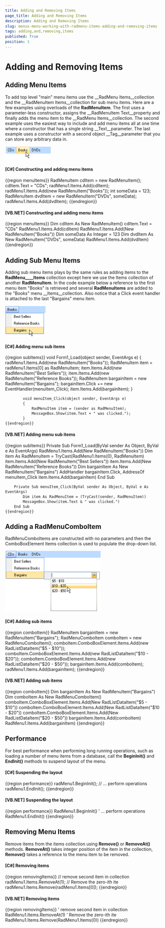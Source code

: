```yaml
---
title: Adding and Removing Items
page_title: Adding and Removing Items
description: Adding and Removing Items
slug: menus-menu-working-with-radmenu-items-adding-and-removing-items
tags: adding,and,removing,items
published: True
position: 1
---
```


# Adding and Removing Items



## Adding Menu Items

To add top level "main" menu items use the __RadMenu Items__collection and the __RadMenuItem Items__collection for sub menu items. Here are a few examples using overloads of the __RadMenuItem__. The first uses a parameter-less constructor, assigns the __RadMenuItem Text__property and finally adds the menu item to the __RadMenu Items__collection. The second example uses the easiest way to include and add menu items all at one time where a constructor that has a single string __Text__parameter. The last example uses a constructor with a second object __Tag__parameter that you can store any arbitrary data in.

![menus-menu-working-with-radmenu-items-adding-and-removing-items 001](images/menus-menu-working-with-radmenu-items-adding-and-removing-items001.png)

#### __[C#] Constructing and adding menu items__

{{region menuItems}}
	            RadMenuItem cdItem = new RadMenuItem();
	            cdItem.Text = "CDs";
	            radMenu1.Items.Add(cdItem);
	            radMenu1.Items.Add(new RadMenuItem("Books"));
	            int someData = 123;
	            RadMenuItem dvdItem = new RadMenuItem("DVDs", someData);
	            radMenu1.Items.Add(dvdItem);
	{{endregion}}



#### __[VB.NET] Constructing and adding menu items__

{{region menuItems}}
	        Dim cdItem As New RadMenuItem()
	        cdItem.Text = "CDs"
	        RadMenu1.Items.Add(cdItem)
	        RadMenu1.Items.Add(New RadMenuItem("Books"))
	        Dim someData As Integer = 123
	        Dim dvdItem As New RadMenuItem("DVDs", someData)
	        RadMenu1.Items.Add(dvdItem)
	{{endregion}}



## Adding Sub Menu Items

Adding sub menu items plays by the same rules as adding items to the __RadMenu____Items__ collection except here we use the Items collection of another __RadMenuItem__. In the code example below a reference to the first menu item "Books" is retrieved and several __RadMenuItems__ are added to the "Books" menu __Items__collection. Also notice that a Click event handler is attached to the last "Bargains" menu item.

![menus-menu-working-with-radmenu-items-adding-and-removing-items 002](images/menus-menu-working-with-radmenu-items-adding-and-removing-items002.png)

#### __[C#] Adding menu sub items__

{{region subItems}}
	        void Form1_Load(object sender, EventArgs e)
	        {
	            radMenu1.Items.Add(new RadMenuItem("Books"));
	            RadMenuItem item = radMenu1.Items[0] as RadMenuItem;
	            item.Items.Add(new RadMenuItem("Best Sellers"));
	            item.Items.Add(new RadMenuItem("Reference Books"));
	            RadMenuItem bargainItem = new RadMenuItem("Bargains");
	            bargainItem.Click += new EventHandler(menuItem_Click);
	            item.Items.Add(bargainItem);
	        }
	
	        void menuItem_Click(object sender, EventArgs e)
	        {
	            RadMenuItem item = (sender as RadMenuItem);
	            MessageBox.Show(item.Text + " was clicked.");
	        }
	{{endregion}}



#### __[VB.NET] Adding menu sub items__

{{region subItems}}
	    Private Sub Form1_Load(ByVal sender As Object, ByVal e As EventArgs)
	        RadMenu1.Items.Add(New RadMenuItem("Books"))
	        Dim item As RadMenuItem = TryCast(RadMenu1.Items(0), RadMenuItem)
	        item.Items.Add(New RadMenuItem("Best Sellers"))
	        item.Items.Add(New RadMenuItem("Reference Books"))
	        Dim bargainItem As New RadMenuItem("Bargains")
	        AddHandler bargainItem.Click, AddressOf menuItem_Click
	        item.Items.Add(bargainItem)
	    End Sub
	
	    Private Sub menuItem_Click(ByVal sender As Object, ByVal e As EventArgs)
	        Dim item As RadMenuItem = (TryCast(sender, RadMenuItem))
	        MessageBox.Show(item.Text & " was clicked.")
	    End Sub
	{{endregion}}



## Adding a RadMenuComboItem

RadMenuComboItems are constructed with no parameters and then the ComboBoxElement Items collection is used to populate the drop-down list.

![menus-menu-working-with-radmenu-items-adding-and-removing-items 003](images/menus-menu-working-with-radmenu-items-adding-and-removing-items003.png)

#### __[C#] Adding sub items__

{{region comboItem}}
	            RadMenuItem bargainItem = new RadMenuItem("Bargains");
	            RadMenuComboItem comboItem = new RadMenuComboItem();
	            comboItem.ComboBoxElement.Items.Add(new RadListDataItem("$5 - $10"));
	            comboItem.ComboBoxElement.Items.Add(new RadListDataItem("$10 - $20"));
	            comboItem.ComboBoxElement.Items.Add(new RadListDataItem("$20 - $50"));
	            bargainItem.Items.Add(comboItem);
	            radMenu1.Items.Add(bargainItem);
	{{endregion}}



#### __[VB.NET] Adding sub items__

{{region comboItem}}
	        Dim bargainItem As New RadMenuItem("Bargains")
	        Dim comboItem As New RadMenuComboItem()
	        comboItem.ComboBoxElement.Items.Add(New RadListDataItem("$5 - $10"))
	        comboItem.ComboBoxElement.Items.Add(New RadListDataItem("$10 - $20"))
	        comboItem.ComboBoxElement.Items.Add(New RadListDataItem("$20 - $50"))
	        bargainItem.Items.Add(comboItem)
	        RadMenu1.Items.Add(bargainItem)
	{{endregion}}



## Performance

For best performance when performing long running operations, such as loading a number of menu items from a database, call the __BeginInit()__ and __EndInit()__ methods to suspend layout of the menu. 

#### __[C#] Suspending the layout__

{{region performance}}
	            radMenu1.BeginInit();
	            // ... perform operations
	            radMenu1.EndInit();
	{{endregion}}



#### __[VB.NET] Suspending the layout__

{{region performance}}
	        RadMenu1.BeginInit()
	        ' ... perform operations
	        RadMenu1.EndInit()
	{{endregion}}



## Removing Menu Items

Remove items from the items collection using __Remove()__ or __RemoveAt()__ methods. __RemoveAt()__ takes integer position of the item in the collection, __Remove()__ takes a reference to the menu item to be removed.

#### __[C#] Removing items__

{{region removingItems}}
	            // remove second item in collection
	            radMenu1.Items.RemoveAt(1);
	            // Remove the zero-ith ite
	            radMenu1.Items.Remove(radMenu1.Items[0]);
	{{endregion}}



#### __[VB.NET] Removing items__

{{region removingItems}}
	        ' remove second item in collection
	        RadMenu1.Items.RemoveAt(1)
	        ' Remove the zero-ith ite
	        RadMenu1.Items.Remove(RadMenu1.Items(0))
	{{endregion}}


